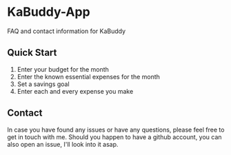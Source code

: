 # KaBuddy-App
FAQ and contact information for KaBuddy

## Quick Start

1. Enter your budget for the month
2. Enter the known essential expenses for the month
3. Set a savings goal
4. Enter each and every expense you make


## Contact
In case you have found any issues or have any questions, please feel free to get in touch with me. Should you happen to have a github account, you can also open an issue, I'll look into it asap.
